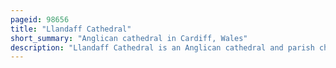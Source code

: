 ```yaml
---
pageid: 98656
title: "Llandaff Cathedral"
short_summary: "Anglican cathedral in Cardiff, Wales"
description: "Llandaff Cathedral is an Anglican cathedral and parish church in Llandaff, Cardiff, Wales. It is the seat of the Bishop of Llandaff, head of the Church in Wales Diocese of Llandaff. It is dedicated to Saints Peter and Paul and three Welsh Saints dubricius Teilo and Oudoceus. It is one of two cathedrals in Cardiff, the other being the Roman Catholic Cardiff Metropolitan Cathedral in the city centre."
---
```

